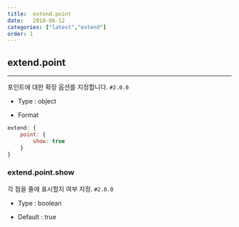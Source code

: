 ```yaml
---
title:  extend.point
date:   2018-06-12
categories: ["latest","extend"]
order: 1
---
```


## extend.point
---

포인트에 대한 확장 옵션를 지정합니다. `#2.0.0`

* Type : object

* Format
```javascript
extend: {
	point: {
		show: true
	}
}
```

### extend.point.show

각 점을 줄에 표시할지 여부 지정. `#2.0.0`

* Type : boolean

* Default : true

